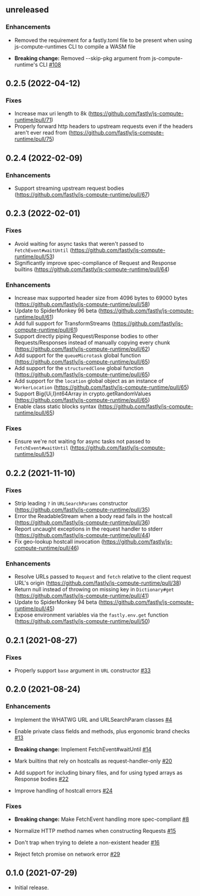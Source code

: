 ## unreleased

### Enhancements

- Removed the requirement for a fastly.toml file to be present when using js-compute-runtimes CLI to compile a WASM file

- **Breaking change:** Removed --skip-pkg argument from js-compute-runtime's CLI
  [#108](https://github.com/fastly/js-compute-runtime/pull/108)

## 0.2.5 (2022-04-12)

### Fixes

* Increase max uri length to 8k (https://github.com/fastly/js-compute-runtime/pull/71)
* Properly forward http headers to upstream requests even if the headers aren't ever read from (https://github.com/fastly/js-compute-runtime/pull/75)

## 0.2.4 (2022-02-09)

### Enhancements

* Support streaming upstream request bodies (https://github.com/fastly/js-compute-runtime/pull/67)

## 0.2.3 (2022-02-01)

### Fixes

* Avoid waiting for async tasks that weren't passed to `FetchEvent#waitUntil` (https://github.com/fastly/js-compute-runtime/pull/53)
* Significantly improve spec-compliance of Request and Response builtins (https://github.com/fastly/js-compute-runtime/pull/64)
### Enhancements

* Increase max supported header size from 4096 bytes to 69000 bytes (https://github.com/fastly/js-compute-runtime/pull/58)
* Update to SpiderMonkey 96 beta (https://github.com/fastly/js-compute-runtime/pull/61)
* Add full support for TransformStreams (https://github.com/fastly/js-compute-runtime/pull/61)
* Support directly piping Request/Response bodies to other Requests/Responses instead of manually copying every chunk (https://github.com/fastly/js-compute-runtime/pull/62)
* Add support for the `queueMicrotask` global function (https://github.com/fastly/js-compute-runtime/pull/65)
* Add support for the `structuredClone` global function (https://github.com/fastly/js-compute-runtime/pull/65)
* Add support for the `location` global object as an instance of `WorkerLocation` (https://github.com/fastly/js-compute-runtime/pull/65)
* Support Big{Ui,I}nt64Array in crypto.getRandomValues (https://github.com/fastly/js-compute-runtime/pull/65)
* Enable class static blocks syntax (https://github.com/fastly/js-compute-runtime/pull/65)

### Fixes

* Ensure we're not waiting for async tasks not passed to `FetchEvent#waitUntil` (https://github.com/fastly/js-compute-runtime/pull/53)

## 0.2.2 (2021-11-10)

### Fixes

* Strip leading `?` in `URLSearchParams` constructor (https://github.com/fastly/js-compute-runtime/pull/35)
* Error the ReadableStream when a body read fails in the hostcall (https://github.com/fastly/js-compute-runtime/pull/36)
* Report uncaught exceptions in the request handler to stderr (https://github.com/fastly/js-compute-runtime/pull/44)
* Fix geo-lookup hostcall invocation (https://github.com/fastly/js-compute-runtime/pull/46)

### Enhancements

* Resolve URLs passed to `Request` and `fetch` relative to the client request URL's origin (https://github.com/fastly/js-compute-runtime/pull/38)
* Return null instead of throwing on missing key in `Dictionary#get` (https://github.com/fastly/js-compute-runtime/pull/41)
* Update to SpiderMonkey 94 beta (https://github.com/fastly/js-compute-runtime/pull/45)
* Expose environment variables via the `fastly.env.get` function (https://github.com/fastly/js-compute-runtime/pull/50)

## 0.2.1 (2021-08-27)

### Fixes

- Properly support `base` argument in `URL` constructor
  [#33](https://github.com/fastly/js-compute-runtime/pull/33)

## 0.2.0 (2021-08-24)

### Enhancements

- Implement the WHATWG URL and URLSearchParam classes
  [#4](https://github.com/fastly/js-compute-runtime/pull/4)

- Enable private class fields and methods, plus ergonomic brand checks
  [#13](https://github.com/fastly/js-compute-runtime/pull/13)

- **Breaking change:** Implement FetchEvent#waitUntil
  [#14](https://github.com/fastly/js-compute-runtime/pull/14)

- Mark builtins that rely on hostcalls as request-handler-only
  [#20](https://github.com/fastly/js-compute-runtime/pull/20)

- Add support for including binary files, and for using typed arrays as Response bodies
  [#22](https://github.com/fastly/js-compute-runtime/pull/22)

- Improve handling of hostcall errors
  [#24](https://github.com/fastly/js-compute-runtime/pull/24)

### Fixes

- **Breaking change:** Make FetchEvent handling more spec-compliant
  [#8](https://github.com/fastly/js-compute-runtime/pull/8)

- Normalize HTTP method names when constructing Requests
  [#15](https://github.com/fastly/js-compute-runtime/pull/15)

- Don't trap when trying to delete a non-existent header
  [#16](https://github.com/fastly/js-compute-runtime/pull/16)

- Reject fetch promise on network error
  [#29](https://github.com/fastly/js-compute-runtime/pull/29)

## 0.1.0 (2021-07-29)

- Initial release.

